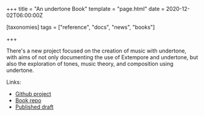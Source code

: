 +++
title = "An undertone Book"
template = "page.html"
date = 2020-12-02T06:00:00Z

[taxonomies]
tags = ["reference", "docs", "news", "books"]

+++

There's a new project focused on the creation of music with undertone, with aims of not only documenting the use of Extempore and undertone, but also the exploration of tones, music theory, and composition using undertone.

Links:
* [Github project](https://github.com/ut-proj/ut-proj.github.io)
* [Book repo](https://github.com/cnbbooks/lfe-music-programming)
* [Published draft](https://undertone.lfe.io/book)
